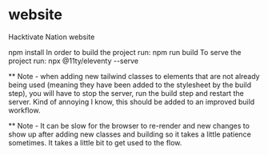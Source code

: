 # website
Hacktivate Nation website

npm install
In order to build the project run: npm run build
To serve the project run: npx @11ty/eleventy --serve

** Note - when adding new tailwind classes to elements that are not already being used (meaning they have been added to the stylesheet by the build step), you will have to stop the server, run the build step and restart the server. Kind of annoying I know, this should be added to an improved build workflow.

** Note - It can be slow for the browser to re-render and new changes to show up after adding new classes and building so it takes a little patience sometimes. It takes a little bit to get used to the flow.
